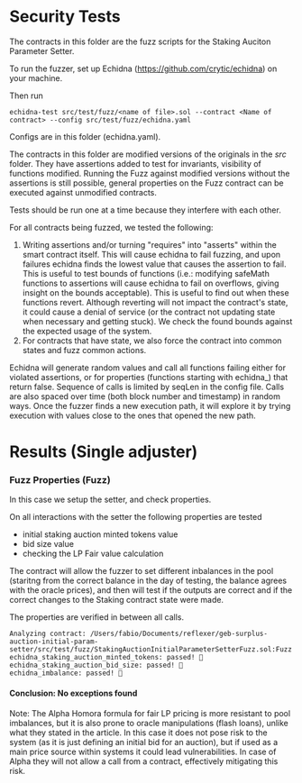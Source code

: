 # Security Tests

The contracts in this folder are the fuzz scripts for the Staking Auciton Parameter Setter.

To run the fuzzer, set up Echidna (https://github.com/crytic/echidna) on your machine.

Then run
```
echidna-test src/test/fuzz/<name of file>.sol --contract <Name of contract> --config src/test/fuzz/echidna.yaml
```

Configs are in this folder (echidna.yaml).

The contracts in this folder are modified versions of the originals in the _src_ folder. They have assertions added to test for invariants, visibility of functions modified. Running the Fuzz against modified versions without the assertions is still possible, general properties on the Fuzz contract can be executed against unmodified contracts.

Tests should be run one at a time because they interfere with each other.

For all contracts being fuzzed, we tested the following:

1. Writing assertions and/or turning "requires" into "asserts" within the smart contract itself. This will cause echidna to fail fuzzing, and upon failures echidna finds the lowest value that causes the assertion to fail. This is useful to test bounds of functions (i.e.: modifying safeMath functions to assertions will cause echidna to fail on overflows, giving insight on the bounds acceptable). This is useful to find out when these functions revert. Although reverting will not impact the contract's state, it could cause a denial of service (or the contract not updating state when necessary and getting stuck). We check the found bounds against the expected usage of the system.
2. For contracts that have state, we also force the contract into common states and fuzz common actions.

Echidna will generate random values and call all functions failing either for violated assertions, or for properties (functions starting with echidna_) that return false. Sequence of calls is limited by seqLen in the config file. Calls are also spaced over time (both block number and timestamp) in random ways. Once the fuzzer finds a new execution path, it will explore it by trying execution with values close to the ones that opened the new path.

# Results (Single adjuster)

### Fuzz Properties (Fuzz)

In this case we setup the setter, and check properties.

On all interactions with the setter the following properties are tested

- initial staking auction minted tokens value
- bid size value
- checking the LP Fair value calculation

The contract will allow the fuzzer to set different inbalances in the pool (staritng from the correct balance in the day of testing, the balance agrees with the oracle prices), and then will test if the outputs are correct and if the correct changes to the Staking contract state were made.

The properties are verified in between all calls.

```
Analyzing contract: /Users/fabio/Documents/reflexer/geb-surplus-auction-initial-param-setter/src/test/fuzz/StakingAuctionInitialParameterSetterFuzz.sol:Fuzz
echidna_staking_auction_minted_tokens: passed! 🎉
echidna_staking_auction_bid_size: passed! 🎉
echidna_imbalance: passed! 🎉
```

#### Conclusion: No exceptions found

Note: The Alpha Homora formula for fair LP pricing is more resistant to pool imbalances, but it is also prone to oracle manipulations (flash loans), unlike what they stated in the article. In this case it does not pose risk to the system (as it is just defining an initial bid for an auction), but if used as a main price source within systems it could lead vulnerabilities. In case of Alpha they will not allow a call from a contract, effectively mitigating this risk.